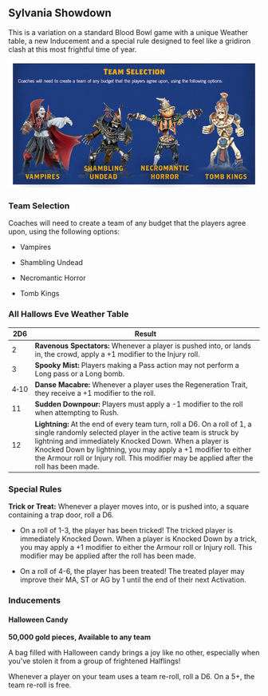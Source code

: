 ## Sylvania Showdown

This is a variation on a standard Blood Bowl game with a unique Weather table, a new Inducement and a special rule designed to feel like a gridiron clash at this most frightful time of year.

![](../media/spike_journal/team_selection.jpg)

### Team Selection

Coaches will need to create a team of any budget that the players agree upon, using the following options: 

- Vampires

- Shambling Undead

- Necromantic Horror

- Tomb Kings

### All Hallows Eve Weather Table

| 2D6 | Result |
|-----|--------|
| 2 | **Ravenous Spectators:** Whenever a player is pushed into, or lands in, the crowd, apply a +1 modifier to the Injury roll. |
| 3 | **Spooky Mist:** Players making a Pass action may not perform a Long pass or a Long bomb. |
| 4‑10 | **Danse Macabre:** Whenever a player uses the Regeneration Trait, they receive a +1 modifier to the roll. |
| 11 | **Sudden Downpour:** Players must apply a -1 modifier to the roll when attempting to Rush. |
| 12 | **Lightning:** At the end of every team turn, roll a D6. On a roll of 1, a single randomly selected player in the active team is struck by lightning and immediately Knocked Down. When a player is Knocked Down by lightning, you may apply a +1 modifier to either the Armour roll or Injury roll. This modifier may be applied after the roll has been made. |

### Special Rules

**Trick or Treat:** Whenever a player moves into, or is pushed into, a square containing a trap door, roll a D6. 

* On a roll of 1-3, the player has been tricked! The tricked player is immediately Knocked Down. When a player is Knocked Down by a trick, you may apply a +1 modifier to either the Armour roll or Injury roll. This modifier may be applied after the roll has been made. 

* On a roll of 4-6, the player has been treated! The treated player may improve their MA, ST or AG by 1 until the end of their next Activation.

### Inducements

#### Halloween Candy

**50,000 gold pieces, Available to any team**

A bag filled with Halloween candy brings a joy like no other, especially when you've stolen it from a group of frightened Halflings!

Whenever a player on your team uses a team re-roll, roll a D6. On a 5+, the team re-roll is free.